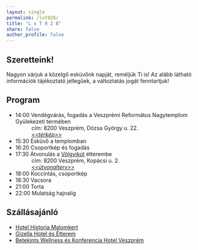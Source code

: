 ```yaml
---
layout: single
permalink: /lxt928/
title: "L x T 9 2 8"
share: false
author_profile: false
---
```



## Szeretteink!

Nagyon várjuk a közelgő esküvőnk napját, reméljük Ti is! Az alább látható információk tájékoztató jellegűek, a változtatás jogát fenntartjuk!

## Program

- 14:00 Vendégvárás, fogadás a Veszprémi Református Nagytemplom Gyülekezeti termében  
        &emsp;&emsp;&emsp;cím: 8200 Veszprém, Dózsa György u. 22.  
        &emsp;&emsp;&emsp;[_<<térkép>>_](https://www.google.com/maps/place/Reformed+Church/@47.094145,17.8998215,17z/data=!3m1!4b1!4m5!3m4!1s0x47699a5d2dacc351:0x923c950f8e379575!8m2!3d47.094145!4d17.9020102)
- 15:30 Esküvő a templomban
- 16:20 Csoportkép és fogadás
- 17:30 Átvonulás a [Völgyikút](http://volgyikut.hu/kapcsolat) étterembe  
        &emsp;&emsp;&emsp;cím: 8200 Veszprém, Kopácsi u. 2.  
        &emsp;&emsp;&emsp;[_<<útvonalterv>>_](https://www.google.com/maps/dir/Veszpr%C3%A9m,+Reformed+Church,+D%C3%B3zsa+Gy%C3%B6rgy+Street/Veszpr%C3%A9m,+V%C3%B6lgyik%C3%BAt+House,+Kop%C3%A1csi+u.+2,+8200/@47.0956764,17.9008868,15.9z/data=!4m15!4m14!1m5!1m1!1s0x47699a5d2dacc351:0x923c950f8e379575!2m2!1d17.9020102!2d47.094145!1m5!1m1!1s0x47699a641db47289:0x59f49cef1c749e24!2m2!1d17.9114208!2d47.0976622!3e0!5i1?hl=hu)
- 18:00 Koccintás, csoportkép
- 18:30 Vacsora
- 21:00 Torta
- 22:00 Mulatság hajnalig

## Szállásajánló

- [Hotel Historia Malomkert](https://www.hotelmalomkert.hu)
- [Gizella Hotel és Étterem](https://hotelgizella.hu)
- [Betekints Wellness és Konferencia Hotel Veszprém](https://betekints.hu)
